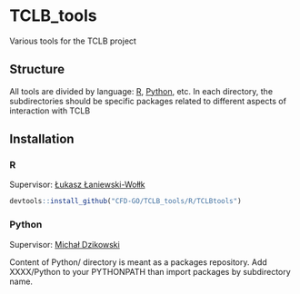 # TCLB_tools
Various tools for the TCLB project

## Structure
All tools are divided by language: [R](R/), [Python](Python/), etc. In each directory, the subdirectories should be specific packages related to different aspects of interaction with TCLB

## Installation
### R

Supervisor: [Łukasz Łaniewski-Wołłk](https://github.com/llaniewski)

```R
devtools::install_github("CFD-GO/TCLB_tools/R/TCLBtools")
```

### Python

Supervisor: [Michał Dzikowski](https://github.com/mdzik)

Content of Python/ directory is meant as a packages repository. Add XXXX/Python to your PYTHONPATH than import packages by subdirectory name.
